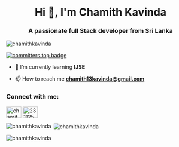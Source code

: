 <h1 align="center">Hi 👋, I'm Chamith Kavinda</h1>
<h3 align="center">A passionate full Stack developer from Sri Lanka</h3>

<p align="left"> <img src="https://komarev.com/ghpvc/?username=chamithkavinda&label=Profile%20views&color=0e75b6&style=flat" alt="chamithkavinda" /> </p>

[![committers.top badge](https://user-badge.committers.top/sri_lanka/chamithKavinda.svg)](https://user-badge.committers.top/sri_lanka/chamithKavinda)

- 🌱 I’m currently learning **IJSE**

- 📫 How to reach me **chamith13kavinda@gmail.com**

<h3 align="left">Connect with me:</h3>
<p align="left">
<a href="https://linkedin.com/in/chamith-kavinda-880330282" target="blank"><img align="center" src="https://raw.githubusercontent.com/rahuldkjain/github-profile-readme-generator/master/src/images/icons/Social/linked-in-alt.svg" alt="chamith-kavinda-880330282" height="30" width="40" /></a>
<a href="https://stackoverflow.com/users/23112578" target="blank"><img align="center" src="https://raw.githubusercontent.com/rahuldkjain/github-profile-readme-generator/master/src/images/icons/Social/stack-overflow.svg" alt="23112578" height="30" width="40" /></a>
</p>

<p><img align="left" src="https://github-readme-stats.vercel.app/api/top-langs?username=chamithkavinda&show_icons=true&locale=en&layout=compact" alt="chamithkavinda" /></p>

<p>&nbsp;<img align="center" src="https://github-readme-stats.vercel.app/api?username=chamithkavinda&show_icons=true&locale=en" alt="chamithkavinda" /></p>

<p><img align="center" src="https://github-readme-streak-stats.herokuapp.com/?user=chamithkavinda&" alt="chamithkavinda" /></p>
